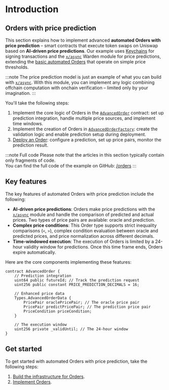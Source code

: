 ﻿---
sidebar_position: 1
---

# Introduction

## Orders with price prediction

This section explains how to implement advanced **automated Orders with price prediction** – smart contracts that execute token swaps on Uniswap based on **AI-driven price predictions**. Our example uses [Keychains](/learn/glossary#keychain) for signing transactions and the [`x/async`](/learn/warden-protocol-modules/x-async) Warden module for price predictions, extending the [basic automated Orders](../implement-automated-orders/introduction) that operate on simple price thresholds.

:::note
The price prediction model is just an example of what you can build with [`x/async`](/learn/warden-protocol-modules/x-async). With this module, you can implement any logic combining offchain computation with onchain verification – limited only by your imagination.
::: 

You'll take the following steps:

1. Implement the core logic of Orders in the [`AdvancedOrder`](implement-orders) contract: set up prediction integration, handle multiple price sources, and implement time windows.
2. Implement the creation of Orders in [`AdvancedOrderFactory`](implement-the-creation-of-orders): create the validation logic and enable prediction setup during deployment.
3. [Deploy an Order](deploy-an-order): configure a prediction, set up price pairs, monitor the prediction result.

:::note Full code
Please note that the articles in this section typically contain only fragments of code.  
You can find the full code of the example on GitHub: [/orders](https://github.com/warden-protocol/wardenprotocol/tree/main/solidity/orders)
:::

## Key features

The key features of automated Orders with price prediction include the following:

- **AI-driven price predictions**: Orders make price predictions with the [`x/async`](/learn/warden-protocol-modules/x-async) module and handle the comparison of predicted and actual prices. Two types of price pairs are available: oracle and prediction.
- **Complex price conditions**: This Order type supports strict inequality comparisons (`<`, `>`), complex condition evaluation between oracle and predicted prices, and price normalization across different decimals.
- **Time-windowed execution**: The execution of Orders is limited by a 24-hour validity window for predictions. Once this time frame ends, Orders expire automatically.

Here are the core components implementing these features:

```solidity
contract AdvancedOrder {
    // Prediction integration
    uint64 public futureId; // Track the prediction request
    uint256 public constant PRICE_PREDICTION_DECIMALS = 16;
    
    // Enhanced price data
    Types.AdvancedOrderData {
        PricePair oraclePricePair; // The oracle price pair
        PricePair predictPricePair; // The prediction price pair
        PriceCondition priceCondition;
    }
    
    // The execution window
    uint256 private _validUntil; // The 24-hour window
}
```

## Get started

To get started with automated Orders with price prediction, take the following steps:

1. [Build the infrastructure for Orders](/category/build-the-infrastructure-for-orders).
2. [Implement Orders](implement-orders).
